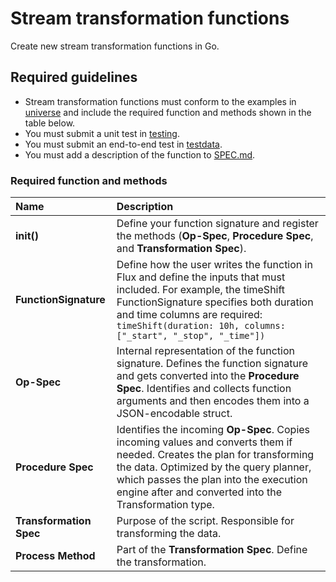 # Stream transformation functions

Create new stream transformation functions in Go. 

## Required guidelines

- Stream transformation functions must conform to the examples in [universe](https://github.com/influxdata/flux/blob/master/stdlib/universe) and include the required function and methods shown in the table below.
- You must submit a unit test in [testing](https://github.com/influxdata/flux/tree/master/stdlib/testing).
- You must submit an end-to-end test in [testdata](https://github.com/influxdata/flux/tree/master/stdlib/testing/testdata). 
- You must add a description of the function to [SPEC.md](./docs/SPEC.md).

### Required function and methods

| Name | Description|
| :----| :-------------------------------------------------------|
| **init()** | Define your function signature and register the methods (**Op-Spec**, **Procedure Spec**, and **Transformation Spec**).|
| **FunctionSignature** | Define how the user writes the function in Flux and define the inputs that must included. For example, the timeShift FunctionSignature specifies both duration and time columns are required: `timeShift(duration: 10h, columns: ["_start", "_stop", "_time"])`|
|  **Op-Spec** | Internal representation of the function signature. Defines the function signature and gets converted into the **Procedure Spec**. Identifies and collects function arguments and then encodes them into a JSON-encodable struct.|
|  **Procedure Spec** | Identifies the incoming **Op-Spec**. Copies incoming values and converts them if needed. Creates the plan for transforming the data. Optimized by the query planner, which passes the plan into the execution engine after and converted into the Transformation type.|
| **Transformation Spec** | Purpose of the script. Responsible for transforming the data.|
| **Process Method**| Part of the **Transformation Spec**. Define the transformation.|
